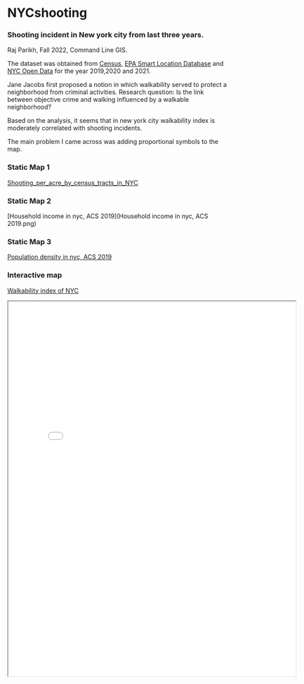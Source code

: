# NYCshooting
### Shooting incident in New york city from last three years.
Raj Parikh, Fall 2022, Command Line GIS.

The dataset was obtained from [Census](https://www.census.gov/), [EPA Smart Location Database](https://www.epa.gov/smartgrowth/smart-location-mapping) and [NYC Open Data](https://opendata.cityofnewyork.us/)  for the year 2019,2020 and 2021. 

Jane Jacobs first proposed a notion in which walkability served to protect a neighborhood from criminal activities. 
Research question: Is the link between objective crime and walking influenced by a walkable neighborhood?

Based on the analysis, it seems that in new york city walkability index is moderately correlated with shooting incidents.

The main problem I came across was adding proportional symbols to the map.

### Static Map 1
[Shooting_per_acre_by_census_tracts_in_NYC](https://github.com/raajparikh24/NYCshooting/blob/b97b5ed5de1b24ffe106ca107e010d324cb1bbcc/Shooting_per_acre_by_census_tracts_in_NYC.png)

### Static Map 2
[Household income in nyc, ACS 2019](Household income in nyc, ACS 2019.png)

### Static Map 3
[Population density in nyc, ACS 2019](https://github.com/raajparikh24/NYCshooting/blob/b97b5ed5de1b24ffe106ca107e010d324cb1bbcc/Population%20density%20in%20nyc,%20ACS%202019.png )

### Interactive map

[Walkability index of NYC](shooting.html)
<iframe src="shooting.html" height="855" width="130%"></iframe>


